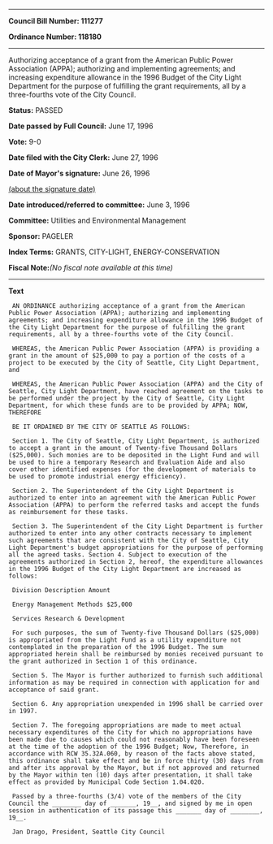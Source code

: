 

********

**Council Bill Number: 111277**
   
**Ordinance Number: 118180**
********

 Authorizing acceptance of a grant from the American Public Power Association (APPA); authorizing and implementing agreements; and increasing expenditure allowance in the 1996 Budget of the City Light Department for the purpose of fulfilling the grant requirements, all by a three-fourths vote of the City Council.

**Status:** PASSED
   
**Date passed by Full Council:** June 17, 1996
   
**Vote:** 9-0
   
**Date filed with the City Clerk:** June 27, 1996
   
**Date of Mayor's signature:** June 26, 1996
   
[(about the signature date)](/~public/approvaldate.htm)
   
   
   
**Date introduced/referred to committee:** June 3, 1996
   
**Committee:** Utilities and Environmental Management
   
**Sponsor:** PAGELER
   
   
**Index Terms:** GRANTS, CITY-LIGHT, ENERGY-CONSERVATION

**Fiscal Note:**_(No fiscal note available at this time)_

********

**Text**
   
```
 AN ORDINANCE authorizing acceptance of a grant from the American Public Power Association (APPA); authorizing and implementing agreements; and increasing expenditure allowance in the 1996 Budget of the City Light Department for the purpose of fulfilling the grant requirements, all by a three-fourths vote of the City Council.

 WHEREAS, the American Public Power Association (APPA) is providing a grant in the amount of $25,000 to pay a portion of the costs of a project to be executed by the City of Seattle, City Light Department, and

 WHEREAS, the American Public Power Association (APPA) and the City of Seattle, City Light Department, have reached agreement on the tasks to be performed under the project by the City of Seattle, City Light Department, for which these funds are to be provided by APPA; NOW, THEREFORE

 BE IT ORDAINED BY THE CITY OF SEATTLE AS FOLLOWS:

 Section 1. The City of Seattle, City Light Department, is authorized to accept a grant in the amount of Twenty-five Thousand Dollars ($25,000). Such monies are to be deposited in the Light Fund and will be used to hire a temporary Research and Evaluation Aide and also cover other identified expenses (for the development of materials to be used to promote industrial energy efficiency).

 Section 2. The Superintendent of the City Light Department is authorized to enter into an agreement with the American Public Power Association (APPA) to perform the referred tasks and accept the funds as reimbursement for these tasks.

 Section 3. The Superintendent of the City Light Department is further authorized to enter into any other contracts necessary to implement such agreements that are consistent with the City of Seattle, City Light Department's budget appropriations for the purpose of performing all the agreed tasks. Section 4. Subject to execution of the agreements authorized in Section 2, hereof, the expenditure allowances in the 1996 Budget of the City Light Department are increased as follows:

 Division Description Amount

 Energy Management Methods $25,000

 Services Research & Development

 For such purposes, the sum of Twenty-five Thousand Dollars ($25,000) is appropriated from the Light Fund as a utility expenditure not contemplated in the preparation of the 1996 Budget. The sum appropriated herein shall be reimbursed by monies received pursuant to the grant authorized in Section 1 of this ordinance.

 Section 5. The Mayor is further authorized to furnish such additional information as may be required in connection with application for and acceptance of said grant.

 Section 6. Any appropriation unexpended in 1996 shall be carried over in 1997.

 Section 7. The foregoing appropriations are made to meet actual necessary expenditures of the City for which no appropriations have been made due to causes which could not reasonably have been foreseen at the time of the adoption of the 1996 Budget; Now, Therefore, in accordance with RCW 35.32A.060, by reason of the facts above stated, this ordinance shall take effect and be in force thirty (30) days from and after its approval by the Mayor, but if not approved and returned by the Mayor within ten (10) days after presentation, it shall take effect as provided by Municipal Code Section 1.04.020.

 Passed by a three-fourths (3/4) vote of the members of the City Council the ________ day of _______, 19__, and signed by me in open session in authentication of its passage this _______ day of ________, 19__.

 Jan Drago, President, Seattle City Council

```
